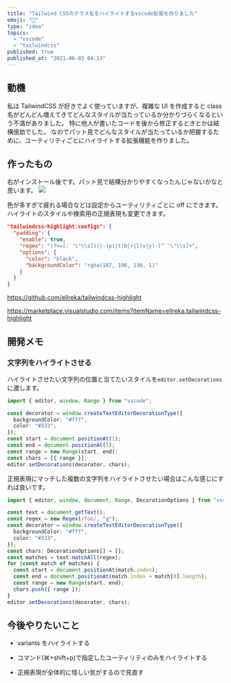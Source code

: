 ```yaml
---
title: "Tailwind CSSのクラス名をハイライトするvscode拡張を作りました"
emoji: "💨"
type: "idea"
topics:
  - "vscode"
  - "tailwindcss"
published: true
published_at: "2021-06-03 04:13"
---
```


## 動機

私は TailwindCSS が好きでよく使っていますが、複雑な UI を作成すると class 名がどんどん増えてきてどんなスタイルが当たっているか分かりづらくなるという不満がありました。
特に他人が書いたコードを後から修正するときとかは結構億劫でした。
なのでパット見でどんなスタイルが当たっているか把握するために、ユーティリティごとにハイライトする拡張機能を作りました。

## 作ったもの

右がインストール後です。パット見で結構分かりやすくなったんじゃないかなと思います。
![](https://storage.googleapis.com/zenn-user-upload/6981dcdadad62ef05ec7ccfa.png)

色が多すぎて疲れる場合などは設定からユーティリティごとに off にできます。
ハイライトのスタイルや検索用の正規表現も変更できます。

```json
"tailwindcss-highlight.configs": {
  "padding": {
    "enable": true,
    "regex": "(?<=[:`'\"\\s])(|-)p(|t|b|r|l|x|y)-[^`'\"\\s]+",
    "options": {
      "color": "black",
      "backgroundColor": "rgba(187, 196, 136, 1)"
    }
  }
}
```

https://github.com/ellreka/tailwindcss-highlight

https://marketplace.visualstudio.com/items?itemName=ellreka.tailwindcss-highlight

## 開発メモ

### 文字列をハイライトさせる

ハイライトさせたい文字列の位置と当てたいスタイルを`editor.setDecorations`に渡します。

```typescript
import { editor, window, Range } from "vscode";

const decorator = window.createTextEditorDecorationType({
  backgroundColor: "#fff",
  color: "#333",
});
const start = document.positionAt(1);
const end = document.positionAt(5);
const range = new Range(start, end);
const chars = [{ range }];
editor.setDecorations(decorator, chars);
```

正規表現にマッチした複数の文字列をハイライトさせたい場合はこんな感じにすれば良いです。

```typescript
import { editor, window, document, Range, DecorationOptions } from "vscode";

const text = document.getText();
const regex = new Regex(/foo/, "g");
const decorator = window.createTextEditorDecorationType({
  backgroundColor: "#fff",
  color: "#333",
});
const chars: DecorationOptions[] = [];
const matches = text.matchAll(regex);
for (const match of matches) {
  const start = document.positionAt(match.index);
  const end = document.positionAt(match.index + match[0].length);
  const range = new Range(start, end);
  chars.push({ range });
}
editor.setDecorations(decorator, chars);
```

## 今後やりたいこと

- variants をハイライトする

- コマンド(⌘+shift+p)で指定したユーティリティのみをハイライトする

- 正規表現が全体的に怪しい気がするので見直す
